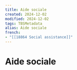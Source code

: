 ```yaml
---
title: Aide sociale
created: 2024-12-02
modified: 2024-12-02
tags: TBSMetadata
alias: Aide sociale
french:
- "[[18864 Social assistance]]"
---
```

# Aide sociale
